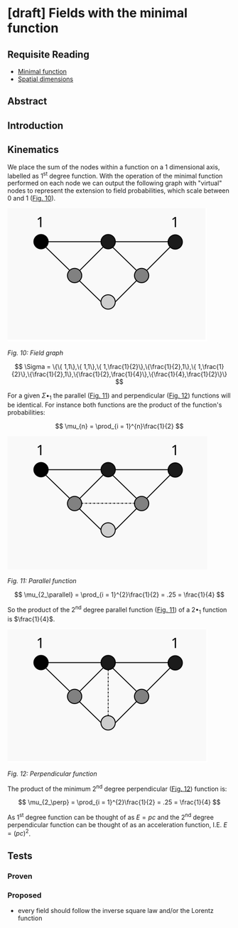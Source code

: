 <script type="text/javascript" id="MathJax-script" async
  src="https://cdn.jsdelivr.net/npm/mathjax@3/es5/tex-mml-chtml.js">
</script>

# [draft] Fields with the minimal function

## Requisite Reading

- [Minimal function](./minimal-function.md)
- [Spatial dimensions](./spatial-dimensions.md)

## Abstract


## Introduction


## Kinematics

We place the sum of the nodes within a function on a 1 dimensional axis,
labelled as 1<sup>st</sup> degree function. With the operation of
the minimal function performed on each node we can output the following
graph with "virtual" nodes to represent the extension to field
probabilities, which scale between 0 and 1 ([Fig. 10](#field1)).

<a name="field1">![Field graph](./figures/fig10.svg)</a>

*Fig. 10: Field graph*

$$
  \Sigma = \{\{ 1,1\},\{ 1,1\},\{ 1,\frac{1}{2}\},\{\frac{1}{2},1\},\{ 1,\frac{1}{2}\},\{\frac{1}{2},1\},\{\frac{1}{2},\frac{1}{4}\},\{\frac{1}{4},\frac{1}{2}\}\}
$$

For a given $\Sigma \bullet_{1}$ the parallel ([Fig. 11](#field2)) and perpendicular ([Fig. 12](#field3)) functions
will be identical. For instance both functions are the product of the
function's probabilities:

$$
  \mu_{n} = \prod_{i = 1}^{n}\frac{1}{2}
$$

<a name="field2">![Parallel function](./figures/fig11.svg)</a>

*Fig. 11: Parallel function*

$$
  \mu_{2_\parallel}  = \prod_{i = 1}^{2}\frac{1}{2}  = .25  = \frac{1}{4}
$$

So the product of the 2<sup>nd</sup> degree parallel function ([Fig. 11](#field2)) of
a $2\bullet_{1}$ function is $\frac{1}{4}$.

<a name="field3">![Parallel function](./figures/fig12.svg)</a>

*Fig. 12: Perpendicular function*

The product of the minimum 2<sup>nd</sup> degree perpendicular ([Fig. 12](#field3))
function is:

$$
  \mu_{2_\perp} = \prod_{i = 1}^{2}\frac{1}{2} = .25 = \frac{1}{4}
$$

As 1<sup>st</sup> degree function can be thought of as $E = pc$
and the 2<sup>nd</sup> degree perpendicular function can be
thought of as an acceleration function, I.E. $E = (pc)^{2}$.


## Tests


### Proven


### Proposed

- every field should follow the inverse square law and/or the Lorentz function